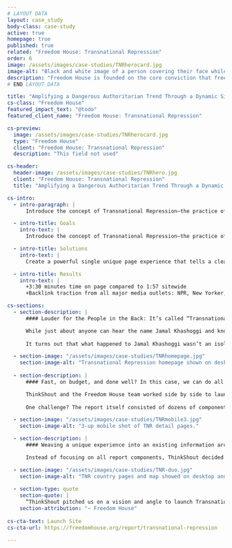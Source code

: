 ```yaml
---
# LAYOUT DATA
layout: case_study
body-class: case-study 
active: true
homepage: true
published: true
related: "Freedom House: Transnational Repression"
order: 6
image: /assets/images/case-studies/TNRherocard.jpg
image-alt: "Black and white image of a person covering their face while tear gas is released in the background."
description: "Freedom House is founded on the core conviction that freedom flourishes in democratic nations where governments are accountable to their people. Best known for their comprehensive annual Freedom in the World report and interactive global map, the organization publishes groundbreaking work on the status of democratic practices and principles worldwide."
# END LAYOUT DATA

title: "Amplifying a Dangerous Authoritarian Trend Through a Dynamic Single Page Experience"
cs-class: "Freedom House"
featured_impact_text: "@todo"
featured_client_name: "Freedom House: Transnational Repression"

cs-preview:
  image: /assets/images/case-studies/TNRherocard.jpg
  type: "Freedom House"
  client: "Freedom House: Transnational Repression"
  description: "This field not used"

cs-header:
  header-image: /assets/images/case-studies/TNRhero.jpg
  client: "Freedom House: Transnational Repression"
  title: "Amplifying a Dangerous Authoritarian Trend Through a Dynamic Single Page Experience"

cs-intro:
  - intro-paragraph: |
      Introduce the concept of Transnational Repression—the practice of tracking, threatening, and suppressing citizens seeking amnesty in other countries—into the global spotlight. Ensure that journalists, policymakers, and everyday citizens understand the depth, breadth, and scope of Transnational Repression worldwide.   

  - intro-title: Goals
    intro-text: |
      Introduce the concept of Transnational Repression—the practice of tracking, threatening, and suppressing citizens seeking amnesty in other countries—into the global spotlight. Ensure that journalists, policymakers, and everyday citizens understand the depth, breadth, and scope of Transnational Repression worldwide. 

  - intro-title: Solutions
    intro-text: |
      Create a powerful single unique page experience that tells a clear and compelling story of human suffering and government abuse. Explain Transnational Repression in terms everyone can understand, and expose the magnitude of the problem. Integrate the single page experience with the depth of research, information, and expertise available on FreedomHouse.org’s existing platform.   

  - intro-title: Results
    intro-text: |
      +3:30 minutes time on page compared to 1:57 sitewide 
      +Backlink traction from all major media outlets: NPR, New Yorker, New York Times, Washington Post, Atlantic, Foreign Affairs  

cs-sections:
  - section-description: |
      #### Louder for the People in the Back: It’s called “Transnational Repression!”   

      While just about anyone can hear the name Jamal Khashoggi and know that the famous *Washington Post* journalist was assassinated while at the Saudi consulate in Turkey, in October 2018, just about no one would have been able to tell you exactly what happened to him: a terrifying act of Transnational Repression. Freedom House set out to change that. 
      
      It turns out that what happened to Jamal Khashoggi wasn’t an isolated incident—nearly 3.5 million people are at risk of transnational repression, with nearly 80 countries involved. For Freedom House, the first step in combating transnational repression and the spread of authoritarian reach was conducting rigorous research on the victims and perpetrators of this global phenomenon. Our work together? To make the first-ever report on Transnational Repression as compelling and clear as possible so that policy makers, journalists and governments might take notice and urge a change in course.    

  - section-image: "/assets/images/case-studies/TNRhomepage.jpg"
    section-image-alt: "Transnational Repression homepage shown on desktop."
    
  - section-description: |
      #### Fast, on budget, and done well? In this case, we can do all three.   

      ThinkShout and the Freedom House team worked side by side to launch the new freedomhouse.org in 2020, so when the need to design and build a bold new report experience arose, we were ready for the challenge. The team needed the concept of Transnational Repression to become a known part of our cultural lexicon. In order to do that, they knew they’d want a visually compelling report to draw in everyday readers—and, most importantly, journalists and policymakers  who would be key to the concept’s amplification. 
      
      One challenge? The report itself consisted of dozens of components, including country cases, a map experience, individual stories, data sheets, and an in-depth, 10,000 word publication. None of these resources could be left out of the new content strategy, and still, we would need to focus on executing on a short timeline within a limited budget. 

  - section-image: "/assets/images/case-studies/TNRmobile3.jpg"
    section-image-alt: "3-up mobile shot of TNR detail pages."

  - section-description: |
      #### Weaving a unique experience into an existing information architecture.   

      Instead of focusing on all report components, ThinkShout decided to focus entirely on a single unique page that would tell the story of Transnational Repression and be incredibly shareable. Media outlets would be able to send deeply concerned readers. Those readers would be able to share the report knowing that the concept would be immediately understood and alarming. And, through a strategic integration of freedomhouse.org’s existing content types, policy experts and government representatives could still dive into the details and tailor new approaches to address the scope of the problem.    

  - section-image: "/assets/images/case-studies/TNR-duo.jpg"
    section-image-alt: "TNR country pages and map showed on desktop and mobile."
    
  - section-type: quote
    section-quote: |
      “ThinkShout pitched us on a vision and angle to launch Transnational Repression that we hadn’t considered: Rather than focus on storytelling by adding functionality to our iconic interactive map, they helped us build a clear, compelling, human-centered single page experience that could communicate a powerful story and be the first stepin a user’s journey.”
    section-attribution: "~ Freedom House"
      
cs-cta-text: Launch Site
cs-cta-url: https://freedomhouse.org/report/transnational-repression 

---
```

